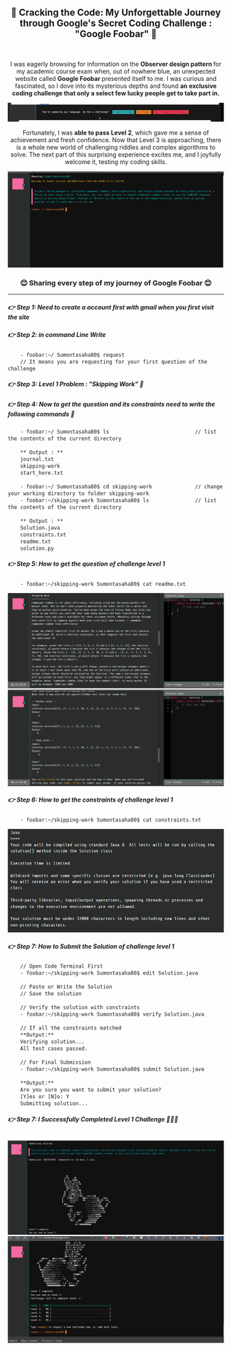  
 <div align = "center">
 
<h2>🧐 Cracking the Code: My Unforgettable Journey through Google's Secret Coding Challenge : "Google Foobar" 🧐 </h2> 

<br>

<p>
I was eagerly browsing for information on the <b>Observer design pattern </b>for my academic course exam when, out of nowhere blue, an unexpected website called <b>Google Foobar </b>presented itself to me. I was curious and fascinated, so I dove into its mysterious depths and found <b>an exclusive coding challenge that only a select few lucky people get to take part in.</b>
</p>
 
<img src = "Intro/1.png">
<br>

Fortunately, I was <b>able to pass Level 2</b>, which gave me a sense of achievement and fresh confidence. Now that Level 3 is approaching, there is a whole new world of challenging riddles and complex algorithms to solve. The next part of this surprising experience excites me, and I joyfully welcome it, testing my coding skills.

<img src = "Intro/2.png">


<h3>😊 Sharing every step of my journey of Google Foobar 😊</h3>

</div>

<hr>


##### 👉 Step 1: Need to create a account first with gmail when you first visit the site 

##### 👉 Step 2: in command Line Write
```code
    - foobar:~/ Sumontasaha80$ request      
    // It means you are requesting for your first question of the challenge
```

##### 👉 Step 3: Level 1 Problem : "Skipping Work" 🙁

##### 👉 Step 4: Now to get the question and its constraints need to write the following commands 🙁
```code
    - foobar:~/ Sumontasaha80$ ls                            // list the contents of the current directory

    ** Output : **
    journal.txt
    skipping-work
    start_here.txt

    - foobar:~/ Sumontasaha80$ cd skipping-work              // change your working directory to folder skipping-work
    - foobar:~/skipping-work Sumontasaha80$ ls               // list the contents of the current directory
    
    ** Output : **
    Solution.java
    constraints.txt
    readme.txt
    solution.py
```

##### 👉 Step 5: How to get the question of challenge level 1
```code
    - foobar:~/skipping-work Sumontasaha80$ cat readme.txt
```
<div align = "center">
<img src = "Level1/Question.png">
<img src = "Level1/Testcases.png">
</div>

##### 👉 Step 6: How to get the constraints of challenge level 1
```code
    - foobar:~/skipping-work Sumontasaha80$ cat constraints.txt
```
<div align = "center">
<img src = "Level1/Constraints.png">
</div>

##### 👉 Step 7: How to Submit the Solution of challenge level 1
```code
    // Open Code Terminal First
    - foobar:~/skipping-work Sumontasaha80$ edit Solution.java

    // Paste or Write the Solution    
    // Save the solution

    // Verify the solution with constraints
    - foobar:~/skipping-work Sumontasaha80$ verify Solution.java

    // If all the constraints matched
    **Output:**
    Verifying solution...
    All test cases passed. 

    // For Final Submission 
    - foobar:~/skipping-work Sumontasaha80$ submit Solution.java

    **Output:**
    Are you sure you want to submit your solution?
    [Y]es or [N]o: Y
    Submitting solution...

```



##### 👉 Step 7: I Successfully Completed Level 1 Challenge 🥳🥳🥳

<div align = "center">
<img src = "Level1/Pass1.png">
<img src = "Level1/Pass2.png">
</div>
